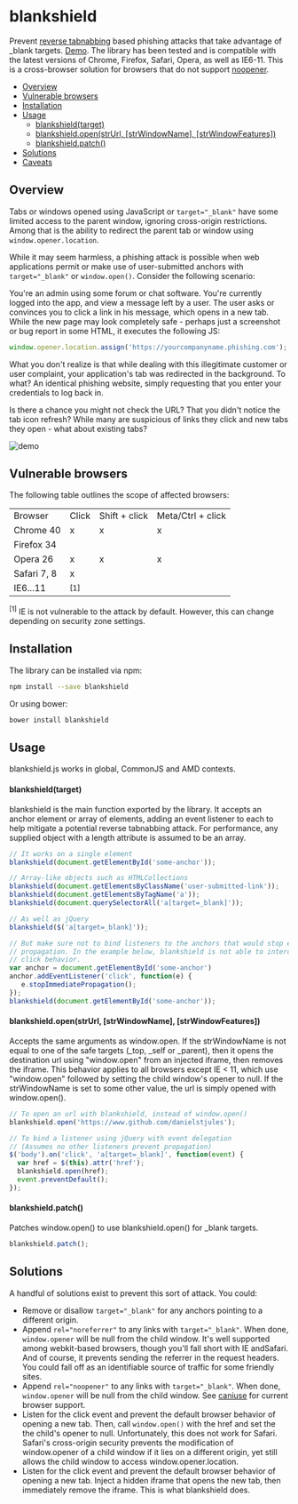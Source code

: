 # blankshield

Prevent [reverse tabnabbing](https://sites.google.com/site/bughunteruniversity/nonvuln/phishing-with-window-opener)
based phishing attacks that take advantage of _blank targets.
[Demo](http://danielstjules.github.io/blankshield/). The library has been tested
and is compatible with the latest versions of Chrome, Firefox, Safari, Opera,
as well as IE6-11. This is a cross-browser solution for browsers that do not
support [noopener](http://caniuse.com/#feat=rel-noopener).

* [Overview](#overview)
* [Vulnerable browsers](#vulnerable-browsers)
* [Installation](#installation)
* [Usage](#usage)
  * [blankshield(target)](#blankshieldtarget)
  * [blankshield.open(strUrl, \[strWindowName\], \[strWindowFeatures\])](#blankshieldopenstrurl-strwindowname-strwindowfeatures)
  * [blankshield.patch()](#blankshieldpatch)
* [Solutions](#solutions)
* [Caveats](#caveats)

## Overview

Tabs or windows opened using JavaScript or `target="_blank"` have some limited
access to the parent window, ignoring cross-origin restrictions. Among that
is the ability to redirect the parent tab or window using
`window.opener.location`.

While it may seem harmless, a phishing attack is possible when web applications
permit or make use of user-submitted anchors with `target="_blank"` or
`window.open()`. Consider the following scenario:

You're an admin using some forum or chat software. You're currently logged
into the app, and view a message left by a user. The user asks or convinces
you to click a link in his message, which opens in a new tab. While the new
page may look completely safe - perhaps just a screenshot or bug report in some
HTML, it executes the following JS:

``` JavaScript
window.opener.location.assign('https://yourcompanyname.phishing.com');
```

What you don't realize is that while dealing with this illegitimate customer or
user complaint, your application's tab was redirected in the background. To
what? An identical phishing website, simply requesting that you enter your
credentials to log back in.

Is there a chance you might not check the URL? That you didn't notice the tab
icon refresh? While many are suspicious of links they click and new tabs they
open - what about existing tabs?

![demo](http://danielstjules.com/github/blankshield-chrome-demo.gif)

## Vulnerable browsers

The following table outlines the scope of affected browsers:

<table>
  <tr>
    <td>Browser</td>
    <td>Click</td>
    <td>Shift + click</td>
    <td>Meta/Ctrl + click</td>
  </tr>
  <tr>
    <td>Chrome 40</td>
    <td>x</td>
    <td>x</td>
    <td>x</td>
  </tr>
  <tr>
    <td>Firefox 34</td>
    <td></td>
    <td></td>
    <td></td>
  </tr>
  <tr>
    <td>Opera 26</td>
    <td>x</td>
    <td>x</td>
    <td>x</td>
  </tr>
  <tr>
    <td>Safari 7, 8</td>
    <td>x</td>
    <td></td>
    <td></td>
  </tr>
  <tr>
    <td>IE6...11</td>
    <td colspan="3"><sup>[1]</sup></td>
  </tr>
</table>

<sup>[1]</sup> IE is not vulnerable to the attack by default. However, this can
change depending on security zone settings.

## Installation

The library can be installed via npm:

``` bash
npm install --save blankshield
```

Or using bower:

``` bash
bower install blankshield
```

## Usage

blankshield.js works in global, CommonJS and AMD contexts.

#### blankshield(target)

blankshield is the main function exported by the library. It accepts an
anchor element or array of elements, adding an event listener to each to
help mitigate a potential reverse tabnabbing attack. For performance, any
supplied object with a length attribute is assumed to be an array.

``` JavaScript
// It works on a single element
blankshield(document.getElementById('some-anchor'));

// Array-like objects such as HTMLCollections
blankshield(document.getElementsByClassName('user-submitted-link'));
blankshield(document.getElementsByTagName('a'));
blankshield(document.querySelectorAll('a[target=_blank]'));

// As well as jQuery
blankshield($('a[target=_blank]'));

// But make sure not to bind listeners to the anchors that would stop event
// propagation. In the example below, blankshield is not able to intercept the
// click behavior.
var anchor = document.getElementById('some-anchor')
anchor.addEventListener('click', function(e) {
   e.stopImmediatePropagation();
});
blankshield(document.getElementById('some-anchor'));
```

#### blankshield.open(strUrl, \[strWindowName\], \[strWindowFeatures\])

Accepts the same arguments as window.open. If the strWindowName is not
equal to one of the safe targets (_top, _self or _parent), then it opens
the destination url using "window.open" from an injected iframe, then
removes the iframe. This behavior applies to all browsers except IE < 11,
which use "window.open" followed by setting the child window's opener to
null. If the strWindowName is set to some other value, the url is simply
opened with window.open().

``` JavaScript
// To open an url with blankshield, instead of window.open()
blankshield.open('https://www.github.com/danielstjules');

// To bind a listener using jQuery with event delegation
// (Assumes no other listeners prevent propagation)
$('body').on('click', 'a[target=_blank]', function(event) {
  var href = $(this).attr('href');
  blankshield.open(href);
  event.preventDefault();
});
```

#### blankshield.patch()

Patches window.open() to use blankshield.open() for _blank targets.

``` JavaScript
blankshield.patch();
```

## Solutions

A handful of solutions exist to prevent this sort of attack. You could:

* Remove or disallow `target="_blank"` for any anchors pointing to a
  different origin.
* Append `rel="noreferrer"` to any links with `target="_blank"`. When done,
  `window.opener` will be null from the child window. It's well supported among
  webkit-based browsers, though you'll fall short with IE andSafari. And of
  course, it prevents sending the referrer in the request headers. You could
  fall off as an identifiable source of traffic for some friendly sites.
* Append `rel="noopener"` to any links with `target="_blank"`. When done,
  `window.opener` will be null from the child window. See
  [caniuse](http://caniuse.com/#feat=rel-noopener) for current browser support.
* Listen for the click event and prevent the default browser behavior of
  opening a new tab. Then, call `window.open()` with the href and set the
  the child's opener to null. Unfortunately, this does not work for Safari.
  Safari's cross-origin security prevents the modification of window.opener of a
  child window if it lies on a different origin, yet still allows the child
  window to access window.opener.location.
* Listen for the click event and prevent the default browser behavior of
  opening a new tab. Inject a hidden iframe that opens the new tab, then
  immediately remove the iframe. This is what blankshield does.
